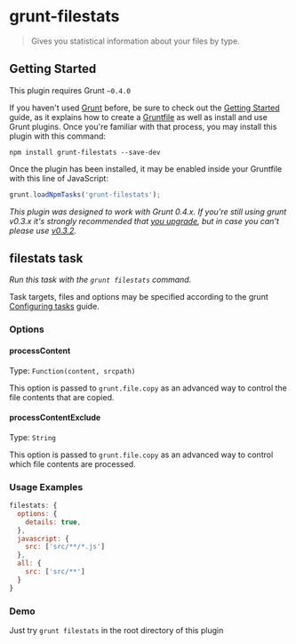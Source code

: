 # grunt-filestats

> Gives you statistical information about your files by type.



## Getting Started
This plugin requires Grunt `~0.4.0`

If you haven't used [Grunt](http://gruntjs.com/) before, be sure to check out the [Getting Started](http://gruntjs.com/getting-started) guide, as it explains how to create a [Gruntfile](http://gruntjs.com/sample-gruntfile) as well as install and use Grunt plugins. Once you're familiar with that process, you may install this plugin with this command:

```shell
npm install grunt-filestats --save-dev
```

Once the plugin has been installed, it may be enabled inside your Gruntfile with this line of JavaScript:

```js
grunt.loadNpmTasks('grunt-filestats');
```

*This plugin was designed to work with Grunt 0.4.x. If you're still using grunt v0.3.x it's strongly recommended that [you upgrade](http://gruntjs.com/upgrading-from-0.3-to-0.4), but in case you can't please use [v0.3.2](https://github.com/gruntjs/grunt-filestats/tree/grunt-0.3-stable).*



## filestats task
_Run this task with the `grunt filestats` command._

Task targets, files and options may be specified according to the grunt [Configuring tasks](http://gruntjs.com/configuring-tasks) guide.
### Options

#### processContent
Type: `Function(content, srcpath)`

This option is passed to `grunt.file.copy` as an advanced way to control the file contents that are copied.

#### processContentExclude
Type: `String`

This option is passed to `grunt.file.copy` as an advanced way to control which file contents are processed.

### Usage Examples

```js
filestats: {
  options: {
    details: true,
  },
  javascript: {
    src: ['src/**/*.js']
  },
  all: {
    src: ['src/**']
  }
}
```

### Demo

Just try `grunt filestats` in the root directory of this plugin
